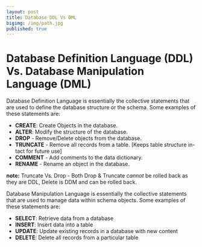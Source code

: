 ```yaml
---
layout: post
title: Database DDL Vs DML
bigimg: /img/path.jpg
published: true
---
```


# Database Definition Language (DDL) Vs. Database Manipulation Language (DML)

Database Definition Language is essentially the collective statements that are used to define the database structure or the schema.
Some examples of these statements are:

- **CREATE**: Create Objects in the database.
- **ALTER**: Modify the structure of the database.
- **DROP** - Remove/Delete objects from the database.
- **TRUNCATE** - Remove all records from a table. [Keeps table structure in-tact for future use]
- **COMMENT** - Add comments to the data dictionary.
- **RENAME** - Rename an object in the database.
    
**note:** Truncate Vs. Drop - Both Drop & Truncate *cannot* be rolled back as they are DDL, Delete is DDM and can be rolled back.

Database Manipulation Language is essentially the collective statements that are used to manage data within schema objects. 
Some examples of these statements are:

- **SELECT**: Retrieve data from a database
- **INSERT**: Insert data into a table 
- **UPDATE**: Update existing records in a database with new content
- **DELETE**: Delete all records from a particular table
